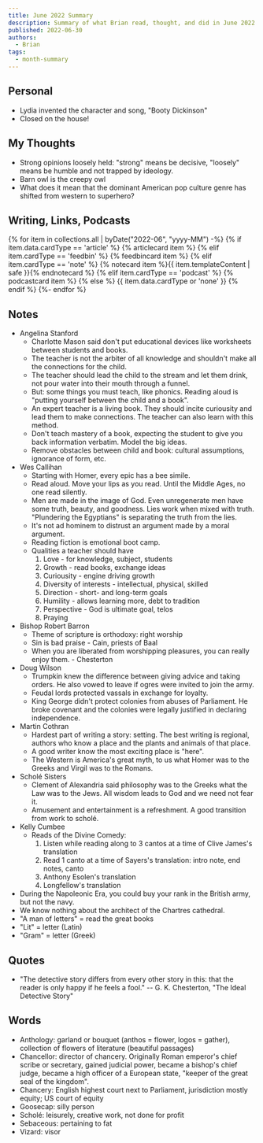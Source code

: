 ```yaml
---
title: June 2022 Summary
description: Summary of what Brian read, thought, and did in June 2022
published: 2022-06-30
authors:
  - Brian
tags:
  - month-summary
---
```


## Personal
- Lydia invented the character and song, "Booty Dickinson"
- Closed on the house!

## My Thoughts
- Strong opinions loosely held: "strong" means be decisive, "loosely" means be humble and not trapped by ideology.
- Barn owl is the creepy owl
- What does it mean that the dominant American pop culture genre has shifted from western to superhero?

## Writing, Links, Podcasts

<div class="stack cards">
{% for item in collections.all | byDate("2022-06", "yyyy-MM") -%}
  {% if item.data.cardType == 'article' %}
  {% articlecard item %}
  {% elif item.cardType == 'feedbin' %}
  {% feedbincard item %}
  {% elif item.cardType == 'note' %}
  {% notecard item %}{{ item.templateContent | safe }}{% endnotecard %}
  {% elif item.cardType == 'podcast' %}
  {% podcastcard item %}
  {% else %}
  {{ item.data.cardType or 'none' }}
  {% endif %}
{%- endfor %}
</div>

## Notes
- Angelina Stanford
  - Charlotte Mason said don't put educational devices like worksheets between students and books.
  - The teacher is not the arbiter of all knowledge and shouldn't make all the connections for the child.
  - The teacher should lead the child to the stream and let them drink, not pour water into their mouth through a funnel.
  - But: some things you must teach, like phonics. Reading aloud is "putting yourself between the child and a book". 
  - An expert teacher is a living book. They should incite curiousity and lead them to make connections. The teacher can also learn with this method.
  - Don't teach mastery of a book, expecting the student to give you back information verbatim. Model the big ideas.
  - Remove obstacles between child and book: cultural assumptions, ignorance of form, etc.
- Wes Callihan
  - Starting with Homer, every epic has a bee simile.
  - Read aloud. Move your lips as you read. Until the Middle Ages, no one read silently.
  - Men are made in the image of God. Even unregenerate men have some truth, beauty, and goodness. Lies work when mixed with truth. "Plundering the Egyptians" is separating the truth from the lies.
  - It's not ad hominem to distrust an argument made by a moral argument.
  - Reading fiction is emotional boot camp.
  - Qualities a teacher should have
    1. Love - for knowledge, subject, students
    2. Growth - read books, exchange ideas
    3. Curiousity - engine driving growth
    4. Diversity of interests - intellectual, physical, skilled
    5. Direction - short- and long-term goals
    6. Humility - allows learning more, debt to tradition
    7. Perspective - God is ultimate goal, telos
    8. Praying
- Bishop Robert Barron
  - Theme of scripture is orthodoxy: right worship
  - Sin is bad praise - Cain, priests of Baal
  - When you are liberated from worshipping pleasures, you can really enjoy them. - Chesterton
- Doug Wilson
  - Trumpkin knew the difference between giving advice and taking orders. He also vowed to leave if ogres were invited to join the army.
  - Feudal lords protected vassals in exchange for loyalty.
  - King George didn't protect colonies from abuses of Parliament. He broke covenant and the colonies were legally justified in declaring independence. 
- Martin Cothran
  - Hardest part of writing a story: setting. The best writing is regional, authors who know a place and the plants and animals of that place.
  - A good writer know the most exciting place is "here".
  - The Western is America's great myth, to us what Homer was to the Greeks and Virgil was to the Romans.
- Scholé Sisters
  - Clement of Alexandria said philosophy was to the Greeks what the Law was to the Jews. All wisdom leads to God and we need not fear it.
  - Amusement and entertainment is a refreshment. A good transition from work to scholé.
- Kelly Cumbee
  - Reads of the Divine Comedy:
    1. Listen while reading along to 3 cantos at a time of Clive James's translation
    2. Read 1 canto at a time of Sayers's translation: intro note, end notes, canto
    3. Anthony Esolen's translation
    4. Longfellow's translation
- During the Napoleonic Era, you could buy your rank in the British army, but not the navy.
- We know nothing about the architect of the Chartres cathedral.
- "A man of letters" = read the great books
- "Lit" = letter (Latin)
- "Gram" = letter (Greek)

## Quotes
- "The detective story differs from every other story in this: that the reader is only happy if he feels a fool." -- G. K. Chesterton, "The Ideal Detective Story"

## Words
- Anthology: garland or bouquet (anthos = flower, logos = gather), collection of flowers of literature (beautiful passages)
- Chancellor: director of chancery. Originally Roman emperor's chief scribe or secretary, gained judicial power, became a bishop's chief judge, became a high officer of a European state, "keeper of the great seal of the kingdom".
- Chancery: English highest court next to Parliament, jurisdiction mostly equity; US court of equity
- Goosecap: silly person
- Scholé: leisurely, creative work, not done for profit
- Sebaceous: pertaining to fat
- Vizard: visor
